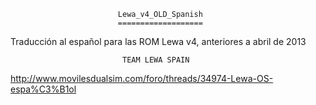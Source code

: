                             Lewa_v4_OLD_Spanish
                            ===================

Traducción al español para las ROM Lewa v4, anteriores a abril de 2013






                             TEAM LEWA SPAIN

http://www.movilesdualsim.com/foro/threads/34974-Lewa-OS-espa%C3%B1ol
